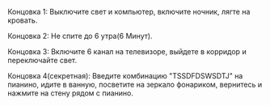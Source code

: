 Концовка 1: Выключите свет и компьютер, включите ночник, лягте на кровать.

Концовка 2: Не спите до 6 утра(6 Минут).

Концовка 3: Включите 6 канал на телевизоре, выйдете в корридор и переключайте свет.

Концовка 4(секретная): Введите комбинацию "TSSDFDSWSDTJ" на пианино, идите в ванную, посветите на зеркало фонариком, вернитесь и нажмите на стену рядом с пианино.
